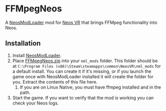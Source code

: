 #  FFMpegNeos

A [NeosModLoader](https://github.com/zkxs/NeosModLoader) mod for [Neos VR](https://neos.com/) that brings FFMpeg functionality into Neos.

## Installation
1. Install [NeosModLoader](https://github.com/zkxs/NeosModLoader).
2. Place [FFMpegNeos.zip](https://github.com/dfgHiatus/FFMpegNeos/releases/latest) into your `nml_mods` folder. This folder should be at `C:\Program Files (x86)\Steam\steamapps\common\NeosVR\nml_mods` for a default install. You can create it if it's missing, or if you launch the game once with NeosModLoader installed it will create the folder for you. Extract the contents of this file here.
   1. If you are on Linux Native, you must have ffmpeg installed and in the path.
3. Start the game. If you want to verify that the mod is working you can check your Neos logs.
